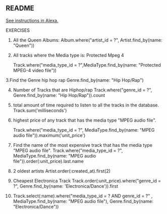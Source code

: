## README

[See instructions in Alexa.](https://alexa.bitmaker.co/cohorts/67/assignments/2038/latest)

EXERCISES
1. All the Queen Albums:
    Album.where("artist_id = ?", Artist.find_by(name: "Queen"))
    
2. All tracks where the Media type is: Protected Mpeg 4

   Track.where("media_type_id = ?",MediaType.find_by(name: "Protected MPEG-4 video file"))
   
3.Find the Genre hip hop rap
        Genre.find_by(name: "Hip Hop/Rap")

4. Number of Tracks that are Hiphop/rap
        Track.where("genre_id = ?", Genre.find_by(name: "Hip Hop/Rap")).count
        
5. total amount of time required to listen to all the tracks in the database.
    Track.sum('milliseconds')
    
    
6. highest price of any track that has the media type "MPEG audio file".

      Track.where("media_type_id = ?", MediaType.find_by(name: "MPEG audio file")).maximum('unit_price')

7. Find the name of the most expensive track that has the media type "MPEG audio file".
      Track.where("media_type_id = ?", MediaType.find_by(name: "MPEG audio file")).order(:unit_price).last.name

8. 2 oldest artists
    Artist.order(:created_at).first(2)

9. Cheapest Electronica Track
    Track.order(:unit_price).where("genre_id = ?", Genre.find_by(name: 'Electronica/Dance')).first

10. Track.select(:name).where("media_type_id = ? AND genre_id = ?" , MediaType.find_by(name: "MPEG audio file"), Genre.find_by(name: "Electronica/Dance"))




  
